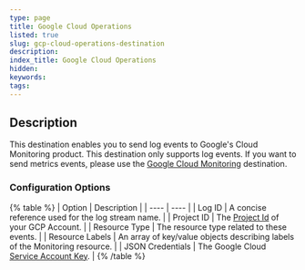 ```yaml
---
type: page
title: Google Cloud Operations
listed: true
slug: gcp-cloud-operations-destination
description: 
index_title: Google Cloud Operations
hidden: 
keywords: 
tags: 
---
```


## Description

This destination enables you to send log events to Google's Cloud Monitoring product. This destination only supports log events. If you want to send metrics events, please use the [Google Cloud Monitoring](/telemetry-pipelines/gcp-cloud-monitoring-destination) destination.

### Configuration Options

{% table %}
| Option | Description | 
| ---- | ---- | 
| Log ID | A concise reference used for the log stream name. | 
| Project ID | The [Project Id](https://support.google.com/googleapi/answer/7014113?hl=en) of your GCP Account. | 
| Resource Type | The resource type related to these events. | 
| Resource Labels | An array of key/value objects describing labels of the Monitoring resource. | 
| JSON Credentials | The Google Cloud [Service Account Key](https://cloud.google.com/iam/docs/keys-create-delete#creating). | 
{% /table %}